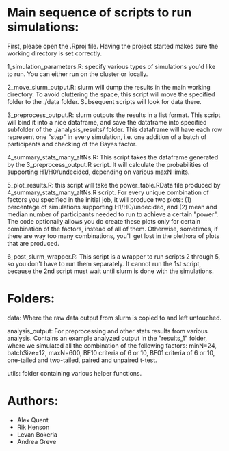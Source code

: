 # Main sequence of scripts to run simulations:

First, please open the .Rproj file. Having the project started makes sure the working directory is set correctly.

1_simulation_parameters.R: specify various types of simulations you'd like to run. You can either run on the cluster or locally.

2_move_slurm_output.R: slurm will dump the results in the main working directory. To avoid cluttering the space, this script will move the specified folder to the ./data folder. Subsequent scripts will look for data there. 

3_preprocess_output.R: slurm outputs the results in a list format. This script will bind it into a nice dataframe, and save the dataframe into specified subfolder of the ./analysis_results/ folder. This dataframe will have each row represent one "step" in every simulation, i.e. one addition of a batch of participants and checking of the Bayes factor.

4_summary_stats_many_altNs.R: This script takes the dataframe generated by the 3_preprocess_output.R script. It will calculate the probabilities of supporting H1/H0/undecided, depending on various maxN limits.

5_plot_results.R: this script will take the power_table.RData file produced by 4_summary_stats_many_altNs.R script. For every unique combination of factors you specified in the initial job, it will produce two plots: (1) percentage of simulations supporting H1/H0/undecided, and (2) mean and median number of participants needed to run to achieve a certain "power".
The code optionally allows you do create these plots only for certain combination of the factors, instead of all of them. Otherwise, sometimes, if there are way too many combinations, you'll get lost in the plethora of plots that are produced.

6_post_slurm_wrapper.R: This script is a wrapper to run scripts 2 through 5, so you don't have to run them separately. It cannot run the 1st script, because the 2nd script must wait until slurm is done with the simulations.


# Folders:

data:
Where the raw data output from slurm is copied to and left untouched.

analysis_output:
For preprocessing and other stats results from various analysis. Contains an example analyzed output in the "results_1" folder, where we simulated all the combination of the following factors: minN=24, batchSize=12, maxN=600, BF10 criteria of 6 or 10, BF01 criteria of 6 or 10, one-tailed and two-tailed, paired and unpaired t-test.

utils:
folder containing various helper functions.

# Authors:

- Alex Quent
- Rik Henson
- Levan Bokeria
- Andrea Greve

